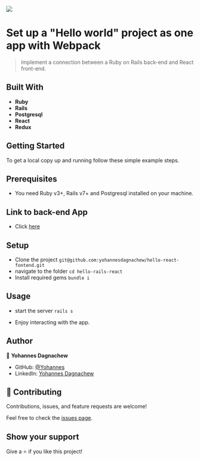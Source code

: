 ![](https://img.shields.io/badge/Microverse-blueviolet)

# Set up a "Hello world" project as one app with Webpack

> Implement a connection between a Ruby on Rails back-end and React front-end.

## Built With

- **Ruby**
- **Rails**
- **Postgresql**
- **React**
- **Redux**

## Getting Started

To get a local copy up and running follow these simple example steps.

## Prerequisites

- You need Ruby v3+, Rails v7+ and Postgresql installed on your machine.

## Link to back-end App 
- Click [here](https://github.com/yohannesdagnachew/hello-rails-backend-)

## Setup

- Clone the project `git@github.com:yohannesdagnachew/hello-react-fontend.git`
- navigate to the folder `cd hello-rails-react`
- Install required gems `bundle i`

## Usage

- start the server `rails s`

- Enjoy interacting with the app.

## Author

👤 **Yohannes Dagnachew**

- GitHub: [@Yohannes](git@github.com:yohannesdagnachew/hello-react-fontend.git)
- LinkedIn: [Yohannes Dagnachew](https://www.linkedin.com/in/yohannesdagnachew/)

## 🤝 Contributing

Contributions, issues, and feature requests are welcome!

Feel free to check the [issues page](https://github.com/yohannesdagnachew/hello-react-fontend/issues).

## Show your support

Give a ⭐️ if you like this project!

